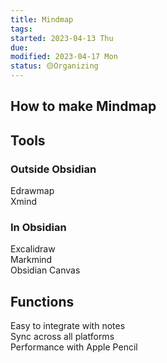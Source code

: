 ```yaml
---
title: Mindmap
tags:
started: 2023-04-13 Thu
due:
modified: 2023-04-17 Mon
status: 🟡Organizing
---
```

## How to make Mindmap
## Tools
### Outside Obsidian
Edrawmap  
Xmind
### In Obsidian
Excalidraw  
Markmind  
Obsidian Canvas
## Functions
Easy to integrate with notes  
Sync across all platforms  
Performance with Apple Pencil